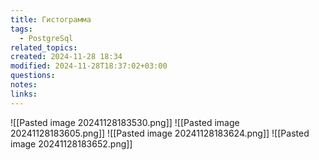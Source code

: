 ```yaml
---
title: Гистограмма
tags:
  - PostgreSql
related_topics: 
created: 2024-11-28 18:34
modified: 2024-11-28T18:37:02+03:00
questions: 
notes: 
links: 
---
```



![[Pasted image 20241128183530.png]]
![[Pasted image 20241128183605.png]]
![[Pasted image 20241128183624.png]]
![[Pasted image 20241128183652.png]]
